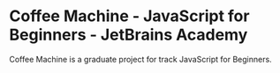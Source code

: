 # Coffee Machine - JavaScript for Beginners - JetBrains Academy
 Coffee Machine is a graduate project for track JavaScript for Beginners. 
